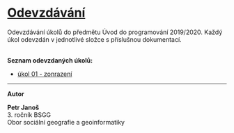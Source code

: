 <h1><a href="#janospe" id="janospe">Odevzdávání</a></h1>
<p>Odevzdávání úkolů do předmětu Úvod do programování 2019/2020. Každý úkol
odevzdán v jednotlivé složce s příslušnou dokumentací.</p>
<br>
<b>Seznam odevzdaných úkolů:</b>
<ul>
  <li><a href="du1">úkol 01 - zonrazení</a></li>
</ul>
<hr>
<b>Autor</b>
<br>
<p><b>Petr Janoš</b><br>
3. ročník BSGG<br>
Obor sociální geografie a geoinformatiky</p>

